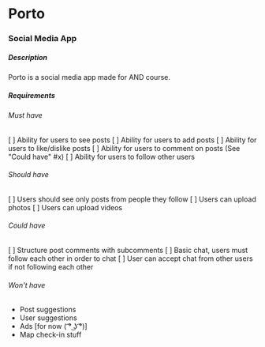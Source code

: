 # Porto
### Social Media App
##### Description
Porto is a social media app made for AND course.
##### Requirements
###### Must have
[ ] Ability for users to see posts
[ ] Ability for users to add posts
[ ] Ability for users to like/dislike posts
[ ] Ability for users to comment on posts (See "Could have" #x)
[ ] Ability for users to follow other users
###### Should have
[ ] Users should see only posts from people they follow
[ ] Users can upload photos
[ ] Users can upload videos
###### Could have
[ ] Structure post comments with subcomments
[ ] Basic chat, users must follow each other in order to chat
[ ] User can accept chat from other users if not following each other
###### Won't have
- Post suggestions 
- User suggestions
- Ads [for now ( ͡° ͜ʖ ͡°)]
- Map check-in stuff